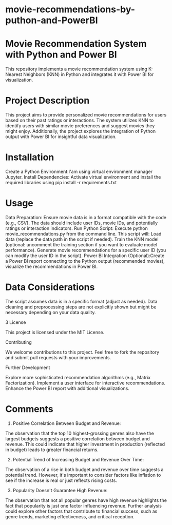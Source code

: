 # movie-recommendations-by-puthon-and-PowerBI

# Movie Recommendation System with Python and Power BI

This repository implements a movie recommendation system using K-Nearest Neighbors (KNN) in Python and integrates it with Power BI for visualization.

# Project Description

This project aims to provide personalized movie recommendations for users based on their past ratings or interactions. The system utilizes KNN to identify users with similar movie preferences and suggest movies they might enjoy. Additionally, the project explores the integration of Python output with Power BI for insightful data visualization.

# Installation

Create a Python Environment:I'am using virtual environment manager Jupyter.
Install Dependencies: Activate virtual environment and install the required libraries using pip install -r requirements.txt 

# Usage

Data Preparation: Ensure  movie data is in a format compatible with the code (e.g., CSV).
The data should include user IDs, movie IDs, and potentially ratings or interaction indicators.
Run Python Script: Execute python movie_recommendations.py from the command line. This script will:
Load data (replace the data path in the script if needed).
Train the KNN model (optional: uncomment the training section if you want to evaluate model performance).
Generate movie recommendations for a specific user ID (you can modify the user ID in the script).
Power BI Integration (Optional):Create a Power BI report connecting to the Python output (recommended movies), visualize the recommendations in Power BI.

# Data Considerations

The script assumes data is in a specific format (adjust as needed).
Data cleaning and preprocessing steps are not explicitly shown but might be necessary depending on your data quality.

3 License

This project is licensed under the MIT License.

Contributing

We welcome contributions to this project. Feel free to fork the repository and submit pull requests with your improvements.

Further Development

Explore more sophisticated recommendation algorithms (e.g., Matrix Factorization).
Implement a user interface for interactive recommendations.
Enhance the Power BI report with additional visualizations.

# Comments

1. Positive Correlation Between Budget and Revenue:

The observation that the top 10 highest-grossing genres also have the largest budgets suggests a positive correlation between budget and revenue. This could indicate that higher investment in production (reflected in budget) leads to greater financial returns.

2. Potential Trend of Increasing Budget and Revenue Over Time:

The observation of a rise in both budget and revenue over time suggests a potential trend.  However, it's important to consider factors like inflation to see if the increase is real or just reflects rising costs.

3. Popularity Doesn't Guarantee High Revenue:

The observation that not all popular genres have high revenue highlights the fact that popularity is just one factor influencing revenue.  Further analysis could explore other factors that contribute to financial success, such as genre trends, marketing effectiveness, and critical reception.


